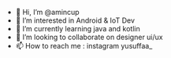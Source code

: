 - 👋 Hi, I’m @amincup
- 👀 I’m interested in Android & IoT Dev
- 🌱 I’m currently learning java and kotlin
- 💞️ I’m looking to collaborate on designer ui/ux
- 📫 How to reach me : instagram yusuffaa_

<!---
amincup/yusuf153 is a ✨ special ✨ repository because its `README.md` (this file) appears on your GitHub profile.
You can click the Preview link to take a look at your changes.
--->
